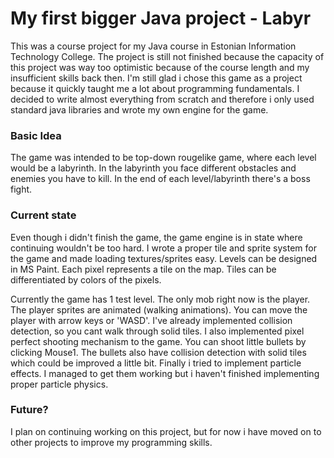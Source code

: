 # My first bigger Java project - Labyr #

This was a course project for my Java course in Estonian Information Technology College. The project is still not finished because the capacity of this project was way too optimistic because of the course length and my insufficient skills back then. I'm still glad i chose this game as a project because it quickly taught me a lot about programming fundamentals. I decided to write almost everything from scratch and therefore i only used standard java libraries and wrote my own engine for the game.

### Basic Idea ###

The game was intended to be top-down rougelike game, where each level would be a labyrinth. In the labyrinth you face different obstacles and enemies you have to kill. In the end of each level/labyrinth there's a boss fight.

### Current state ###

Even though i didn't finish the game, the game engine is in state where continuing wouldn't be too hard. I wrote a proper tile and sprite system for the game and made loading textures/sprites easy. Levels can be designed in MS Paint. Each pixel represents a tile on the map. Tiles can be differentiated by colors of the pixels.

Currently the game has 1 test level. The only mob right now is the player. The player sprites are animated (walking animations). You can move the player with arrow keys or 'WASD'. I've already implemented collision detection, so you cant walk through solid tiles. I also implemented pixel perfect shooting mechanism to the game. You can shoot little bullets by clicking Mouse1. The bullets also have collision detection with solid tiles which could be improved a little bit. Finally i tried to implement particle effects. I managed to get them working but i haven't finished implementing proper particle physics.

### Future? ###

I plan on continuing working on this project, but for now i have moved on to other projects to improve my programming skills.